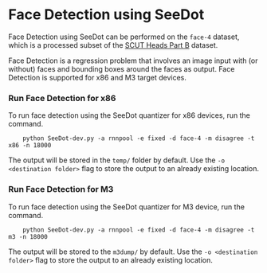 # Face Detection using SeeDot

Face Detection using SeeDot can be performed on the `face-4` dataset, which is a processed subset of the [SCUT Heads Part B](https://github.com/HCIILAB/SCUT-HEAD-Dataset-Release) dataset.

Face Detection is a regression problem that involves an image input with (or without) faces and bounding boxes around the faces as output. 
Face Detection is supported for x86 and M3 target devices.  

### Run Face Detection for x86
To run face detection using the SeeDot quantizer for x86 devices, run the command. 

```
    python SeeDot-dev.py -a rnnpool -e fixed -d face-4 -m disagree -t x86 -n 18000 
```
The output will be stored in the `temp/` folder by default. Use the `-o <destination folder>` flag to store the output to an already existing location. 

### Run Face Detection for M3
To run face detection using the SeeDot quantizer for M3 device, run the command. 

```
    python SeeDot-dev.py -a rnnpool -e fixed -d face-4 -m disagree -t m3 -n 18000 
```

The output will be stored to the `m3dump/` by default. Use the `-o <destination folder>` flag to store the output to 
an already existing location. 



